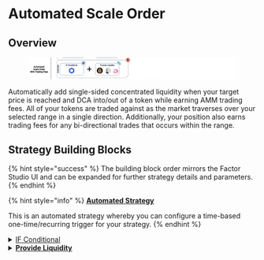 # Automated Scale Order

## Overview

<figure><img src="../../../.gitbook/assets/image (1) (1) (1) (1).png" alt=""><figcaption></figcaption></figure>

Automatically add single-sided concentrated liquidity when your target price is reached and DCA into/out of a token while earning AMM trading fees. All of your tokens are traded against as the market  traverses over your selected range in a single direction. Additionally, your position also earns trading fees for any bi-directional trades that occurs within the range.

## Strategy Building Blocks

{% hint style="success" %}
The building block order mirrors the Factor Studio UI and can be expanded for further strategy details and parameters.
{% endhint %}

{% hint style="info" %}
[**Automated Strategy**](../../../factor-studio/factor-studio/automated-strategies.md)

This is an automated strategy whereby you can configure a time-based one-time/recurring trigger for your strategy.&#x20;
{% endhint %}

<details>

<summary><a href="../../../factor-studio/factor-studio/conditional-strategies.md">IF Conditional</a></summary>

* This condition will be checked each time this strategy is executed by the automation feature.
* Specify your trigger price and condition for when you want to enter the market
  * Token purchases: Only add liquidity if `marketPrice` is ≤ `targetPrice`
  * Token sales: Only add liquidity if `marketPrice` is ≥ `targetPrice`

</details>

<details>

<summary><a href="../../../factor-studio/studio-contracts/lp-management/"><strong>Provide Liquidity</strong></a></summary>

* Select the token to add.
  * Token purchases: Token to add is the token to swap from.
  * Token sales: Token to add is the token to sell.
* Select the price range to add liquidity to. The selected price range will have to exclude the current market price. The narrower the range, the more liquidity that gets traded at an in-range price.
* Select the token amount.

</details>
